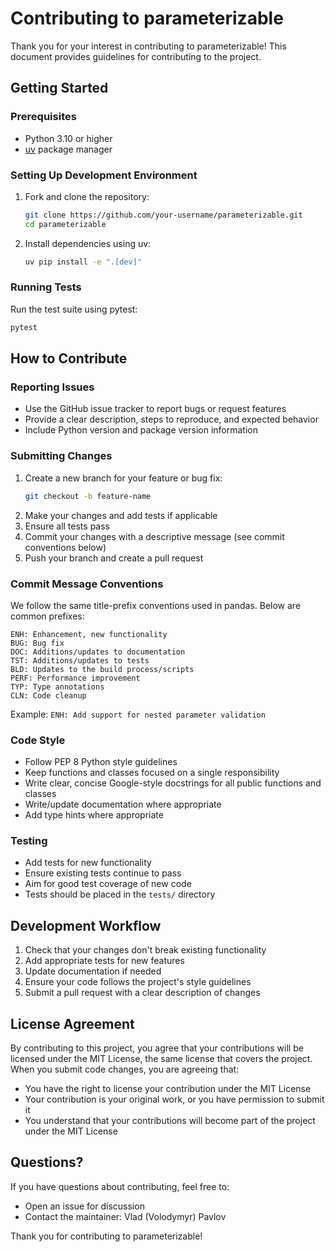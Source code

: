 # Contributing to parameterizable

Thank you for your interest in contributing to parameterizable! 
This document provides guidelines for contributing to the project.

## Getting Started

### Prerequisites
- Python 3.10 or higher
- [uv](https://docs.astral.sh/uv/) package manager

### Setting Up Development Environment

1. Fork and clone the repository:
   ```bash
   git clone https://github.com/your-username/parameterizable.git
   cd parameterizable
   ```

2. Install dependencies using uv:
   ```bash
   uv pip install -e ".[dev]"
   ```

### Running Tests

Run the test suite using pytest:
```bash
pytest
```


## How to Contribute

### Reporting Issues
- Use the GitHub issue tracker to report bugs or request features
- Provide a clear description, steps to reproduce, and expected behavior
- Include Python version and package version information

### Submitting Changes

1. Create a new branch for your feature or bug fix:
   ```bash
   git checkout -b feature-name
   ```
2. Make your changes and add tests if applicable
3. Ensure all tests pass
4. Commit your changes with a descriptive message (see commit conventions below)
5. Push your branch and create a pull request

### Commit Message Conventions

We follow the same title-prefix conventions used in pandas. Below are common prefixes:

```
ENH: Enhancement, new functionality
BUG: Bug fix
DOC: Additions/updates to documentation
TST: Additions/updates to tests
BLD: Updates to the build process/scripts
PERF: Performance improvement
TYP: Type annotations
CLN: Code cleanup
```

Example: `ENH: Add support for nested parameter validation`

### Code Style
- Follow PEP 8 Python style guidelines
- Keep functions and classes focused on a single responsibility
- Write clear, concise Google-style docstrings for all public functions and classes
- Write/update documentation where appropriate
- Add type hints where appropriate

### Testing
- Add tests for new functionality
- Ensure existing tests continue to pass
- Aim for good test coverage of new code
- Tests should be placed in the `tests/` directory

## Development Workflow

1. Check that your changes don't break existing functionality
2. Add appropriate tests for new features
3. Update documentation if needed
4. Ensure your code follows the project's style guidelines
5. Submit a pull request with a clear description of changes

## License Agreement

By contributing to this project, you agree that your contributions 
will be licensed under the MIT License, the same license that covers the project. 
When you submit code changes, you are agreeing that:

- You have the right to license your contribution under the MIT License
- Your contribution is your original work, or you have permission to submit it
- You understand that your contributions will become part of the project under the MIT License

## Questions?

If you have questions about contributing, feel free to:
- Open an issue for discussion
- Contact the maintainer: Vlad (Volodymyr) Pavlov

Thank you for contributing to parameterizable!